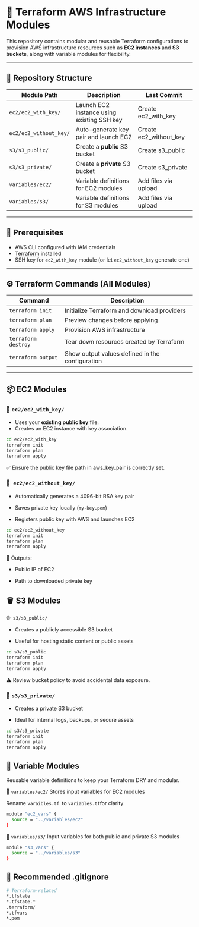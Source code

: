 # 🚀 Terraform AWS Infrastructure Modules

This repository contains modular and reusable Terraform configurations to provision AWS infrastructure resources such as **EC2 instances** and **S3 buckets**, along with variable modules for flexibility.

---

## 📁 Repository Structure

| Module Path                 | Description                              | Last Commit             |
|-----------------------------|------------------------------------------|--------------------------|
| `ec2/ec2_with_key/`         | Launch EC2 instance using existing SSH key | Create ec2_with_key      |
| `ec2/ec2_without_key/`      | Auto-generate key pair and launch EC2     | Create ec2_without_key   |
| `s3/s3_public/`             | Create a **public** S3 bucket              | Create s3_public         |
| `s3/s3_private/`            | Create a **private** S3 bucket             | Create s3_private        |
| `variables/ec2/`           | Variable definitions for EC2 modules      | Add files via upload     |
| `variables/s3/`            | Variable definitions for S3 modules       | Add files via upload     |

---

## 🧰 Prerequisites

- AWS CLI configured with IAM credentials  
- [Terraform](https://learn.hashicorp.com/tutorials/terraform/install-cli) installed  
- SSH key for `ec2_with_key` module (or let `ec2_without_key` generate one)

---

## ⚙️ Terraform Commands (All Modules)

| Command             | Description                                      |
|---------------------|--------------------------------------------------|
| `terraform init`    | Initialize Terraform and download providers      |
| `terraform plan`    | Preview changes before applying                  |
| `terraform apply`   | Provision AWS infrastructure                     |
| `terraform destroy` | Tear down resources created by Terraform         |
| `terraform output`  | Show output values defined in the configuration  |

---

## 📦 EC2 Modules

### 🔐 `ec2/ec2_with_key/`

- Uses your **existing public key** file.
- Creates an EC2 instance with key association.

```bash
cd ec2/ec2_with_key
terraform init
terraform plan
terraform apply
```
✅ Ensure the public key file path in aws_key_pair is correctly set.

### 🔐` ec2/ec2_without_key/`
- Automatically generates a 4096-bit RSA key pair

- Saves private key locally (`my-key.pem`)

- Registers public key with AWS and launches EC2

```bash
cd ec2/ec2_without_key
terraform init
terraform plan
terraform apply
```
📝 Outputs:

- Public IP of EC2

- Path to downloaded private key

## 🪣 S3 Modules

🌐` s3/s3_public/`
- Creates a publicly accessible S3 bucket

- Useful for hosting static content or public assets

```bash
cd s3/s3_public
terraform init
terraform plan
terraform apply
```
⚠️ Review bucket policy to avoid accidental data exposure.

### 🔐 `s3/s3_private/`
- Creates a private S3 bucket

- Ideal for internal logs, backups, or secure assets

```bash
cd s3/s3_private
terraform init
terraform plan
terraform apply
```
## 📂 Variable Modules
Reusable variable definitions to keep your Terraform DRY and modular.

📌 `variables/ec2/`
Stores input variables for EC2 modules

Rename `varaibles.tf `to `variables.tf`for clarity

```bash
module "ec2_vars" {
  source = "../variables/ec2"
}
```
📌 `variables/s3/`
Input variables for both public and private S3 modules

```bash
module "s3_vars" {
  source = "../variables/s3"
}
```
## 🧼 Recommended .gitignore 
```bash
# Terraform-related
*.tfstate
*.tfstate.*
.terraform/
*.tfvars
*.pem
```
